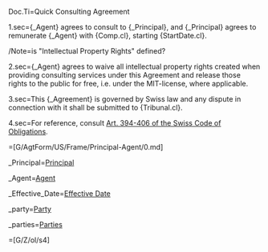 Doc.Ti=Quick Consulting Agreement

1.sec={_Agent} agrees to consult to {_Principal}, and {_Principal} agrees to remunerate {_Agent} with {Comp.cl}, starting {StartDate.cl}.

/Note=is "Intellectual Property Rights" defined?

2.sec={_Agent} agrees to waive all intellectual property rights created when providing consulting services under this Agreement and release those rights to the public for free, i.e. under the MIT-license, where applicable.

3.sec=This {_Agreement} is governed by Swiss law and any dispute in connection with it shall be submitted to {Tribunal.cl}.

4.sec=For reference, consult <a href="https://www.admin.ch/opc/en/classified-compilation/19110009/index.html#id-ni16-ni40">Art. 394-406 of the Swiss Code of Obligations</a>.

=[G/AgtForm/US/Frame/Principal-Agent/0.md]

_Principal=<a href=#Principal.Handle class="definedterm">Principal</a>

_Agent=<a href=#Agent.Handle class="definedterm">Agent</a>

_Effective_Date=<a href=#Head.EffectiveDate.sec class="definedterm">Effective Date</a>

_party=<a href=#Among.Def.sec class="definedterm">Party</a>

_parties=<a href=#Among.Def.sec class="definedterm">Parties</a>

=[G/Z/ol/s4]